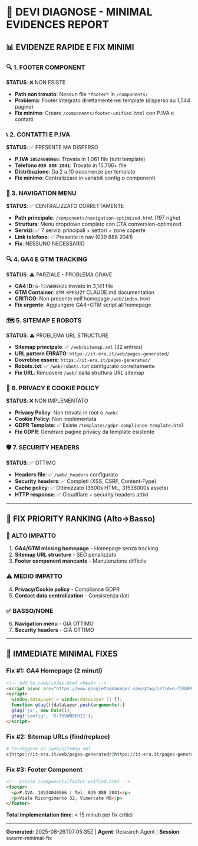 # 🚨 DEVI DIAGNOSE - MINIMAL EVIDENCES REPORT

## 📊 EVIDENZE RAPIDE E FIX MINIMI

### 🔍 1. FOOTER COMPONENT
**STATUS**: ❌ NON ESISTE
- **Path non trovato**: Nessun file `*footer*` in `/components/`
- **Problema**: Footer integrato direttamente nei template (disperso su 1,544 pagine)
- **Fix minimo**: Creare `/components/footer-unified.html` con P.IVA e contatti

### 📞 2. CONTATTI E P.IVA
**STATUS**: ✅ PRESENTE MA DISPERSO
- **P.IVA `10524040966`**: Trovata in 1,061 file (tutti template)
- **Telefono `039 888 2041`**: Trovato in 15,706+ file
- **Distribuzione**: Da 2 a 10 occorrenze per template
- **Fix minimo**: Centralizzare in variabili config o componenti

### 🧭 3. NAVIGATION MENU
**STATUS**: ✅ CENTRALIZZATO CORRETTAMENTE  
- **Path principale**: `/components/navigation-optimized.html` (197 righe)
- **Struttura**: Menu dropdown completo con CTA conversion-optimized
- **Servizi**: ✅ 7 servizi principali + settori + zone coperte
- **Link telefono**: ✅ Presente in nav (039 888 2041)
- **Fix**: NESSUNO NECESSARIO

### 🔍 4. GA4 E GTM TRACKING  
**STATUS**: ⚠️ PARZIALE - PROBLEMA GRAVE
- **GA4 ID**: `G-T5VWN9EH21` trovato in 3,141 file
- **GTM Container**: `GTM-KPF3JZT` CLAUDE.md documentation
- **CRITICO**: Non presente nell'homepage `/web/index.html`
- **Fix urgente**: Aggiungere GA4+GTM script all'homepage

### 🗺️ 5. SITEMAP E ROBOTS
**STATUS**: ⚠️ PROBLEMA URL STRUCTURE
- **Sitemap principale**: ✅ `/web/sitemap.xml` (32 entries)
- **URL pattern ERRATO**: `https://it-era.it/web/pages-generated/` 
- **Dovrebbe essere**: `https://it-era.it/pages-generated/`
- **Robots.txt**: ✅ `/web/robots.txt` configurato correttamente
- **Fix URL**: Rimuovere `/web/` dalla struttura URL sitemap

### 🔐 6. PRIVACY E COOKIE POLICY
**STATUS**: ❌ NON IMPLEMENTATO
- **Privacy Policy**: Non trovata in root o `/web/`
- **Cookie Policy**: Non implementata
- **GDPR Template**: ✅ Esiste `/templates/gdpr-compliance-template.html`
- **Fix GDPR**: Generare pagine privacy da template esistente

### 🛡️ 7. SECURITY HEADERS
**STATUS**: ✅ OTTIMO  
- **Headers file**: ✅ `/web/_headers` configurato
- **Security headers**: ✅ Completi (XSS, CSRF, Content-Type)
- **Cache policy**: ✅ Ottimizzato (3600s HTML, 31536000s assets)
- **HTTP response**: ✅ Cloudflare + security headers attivi

---

## 🎯 FIX PRIORITY RANKING (Alto→Basso)

### 🚨 ALTO IMPATTO
1. **GA4/GTM missing homepage** - Homepage senza tracking
2. **Sitemap URL structure** - SEO penalizzato 
3. **Footer component mancante** - Manutenzione difficile

### ⚠️ MEDIO IMPATTO  
4. **Privacy/Cookie policy** - Compliance GDPR
5. **Contact data centralization** - Consistenza dati

### ✅ BASSO/NONE
6. **Navigation menu** - GIÀ OTTIMO
7. **Security headers** - GIÀ OTTIMO

---

## 🔧 IMMEDIATE MINIMAL FIXES

### Fix #1: GA4 Homepage (2 minuti)
```html
<!-- Add to /web/index.html <head> -->
<script async src="https://www.googletagmanager.com/gtag/js?id=G-T5VWN9EH21"></script>
<script>
  window.dataLayer = window.dataLayer || [];
  function gtag(){dataLayer.push(arguments);}
  gtag('js', new Date());
  gtag('config', 'G-T5VWN9EH21');
</script>
```

### Fix #2: Sitemap URLs (find/replace)
```bash
# Correggere in /web/sitemap.xml
s|https://it-era.it/web/pages-generated/|https://it-era.it/pages-generated/|g
```

### Fix #3: Footer Component
```html
<!-- Create /components/footer-unified.html -->
<footer>
  <p>P.IVA: 10524040966 | Tel: 039 888 2041</p>
  <p>Viale Risorgimento 32, Vimercate MB</p>
</footer>
```

**Total implementation time**: < 15 minuti per fix critici

---

**Generated**: 2025-08-26T07:05:35Z | **Agent**: Research Agent | **Session**: swarm-minimal-fix
